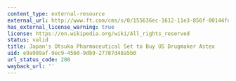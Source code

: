 ```yaml
---
content_type: external-resource
external_url: http://www.ft.com/cms/s/0/155636ec-1612-11e3-856f-00144feabdc0.html#axzz3F75yDB8q
has_external_license_warning: true
license: https://en.wikipedia.org/wiki/All_rights_reserved
status: valid
title: Japan's Otsuka Pharmaceutical Set to Buy US Drugmaker Astex
uid: e9a989af-9ec9-4560-9db9-27787d48a5b0
url_status_code: 200
wayback_url: ''
---
```

